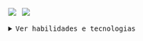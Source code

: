 <img src="linux-computer.gif" width="60" />&nbsp;&nbsp;
<img src="https://readme-typing-svg.demolab.com/?lines=Olá,+sou+o+Guilherme+Santos.;Desenvolvedor+em+formação+com+foco+Web.&center=false&width=480&height=40&font=Fira+Code&size=20&pause=1000&color=FFB300&vCenter=true&background=141c24" />


<details>
<summary><samp>Ver habilidades e tecnologias</samp></summary>

---

### 🫡 Sobre mim

Atualmente curso Análise e Desenvolvimento de Sistemas, com foco em desenvolvimento web. Tenho familiaridade com as principais tecnologias de front-end e estou expandindo meus conhecimentos em back-end, banco de dados e integração com APIs. Busco constantemente aplicar o que aprendo em projetos práticos, com interesse em soluções eficientes e bem estruturadas.

Tenho experiência com ferramentas de versionamento, ambientes Linux e Windows, além de conhecimentos em automações e design digital voltado à interface de usuário.


---

### 💼 Habilidades Técnicas

**Front-end:** HTML, CSS, JavaScript, Bootstrap  
**Back-end:** C# (iniciante), ASP.NET  
**Banco de Dados:** SQL  
**Ferramentas:** Visual Studio, Eclipse, Git, GitHub  
**Sistemas:** Linux e Windows  
**Extras:** Design gráfico mobile, noções de hospedagem, bots e interfaces web

---

### 📚 Estudando agora

- ASP.NET com banco de dados  
- JavaScript avançado e integração com APIs  
- Projetos práticos full-stack

---

 🌐 Meu Website

Site pessoal criado com inspiração no visual do **Visual Studio Code (VSCode)**.  
Clique abaixo para visitar:

[![Website](https://img.shields.io/badge/-Website-141c24?style=for-the-badge&logo=Google-Chrome&logoColor=white)](https://ogui.xyz)



---

<!-- Estatísticas do GitHub -->

<img src="https://github-readme-stats.vercel.app/api/top-langs/?username=uguisousa&layout=compact&theme=transparent&langs_count=6&hide_border=true&bg_color=141c24&title_color=f25c7e&text_color=ffffff&custom_title=Linguagens+usadas" />
<br>
<img src="https://github-readme-stats.vercel.app/api?username=uguisousa&show_icons=true&theme=transparent&hide_border=true&bg_color=141c24&title_color=f25c7e&text_color=ffffff" />


---

<!-- Animação da cobra -->
<img src="github-user-contribution.svg" alt="Snake animation" />
